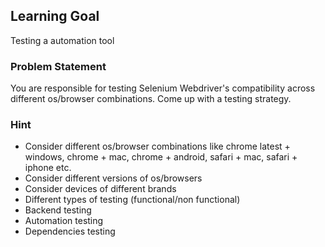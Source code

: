 ## Learning Goal
Testing a automation tool

### Problem Statement
You are responsible for testing Selenium Webdriver's compatibility across different os/browser combinations. Come up with a testing strategy.

### Hint
- Consider different os/browser combinations like chrome latest + windows, chrome + mac, chrome + android, safari + mac, safari + iphone etc.
- Consider different versions of os/browsers
- Consider devices of different brands
- Different types of testing (functional/non functional)
- Backend testing
- Automation testing
- Dependencies testing
